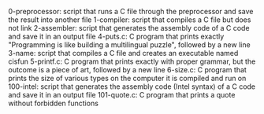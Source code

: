 0-preprocessor: script that runs a C file through the preprocessor and save the result into another file
1-compiler: script that compiles a C file but does not link
2-assembler: script that generates the assembly code of a C code and save it in an output file
4-puts.c: C program that prints exactly "Programming is like building a multilingual puzzle", followed by a new line
3-name: script that compiles a C file and creates an executable named cisfun
5-printf.c: C program that prints exactly with proper grammar, but the outcome is a piece of art, followed by a new line
6-size.c: C program that prints the size of various types on the computer it is compiled and run on
100-intel: script that generates the assembly code (Intel syntax) of a C code and save it in an output file
101-quote.c: C program that prints a quote without forbidden functions
